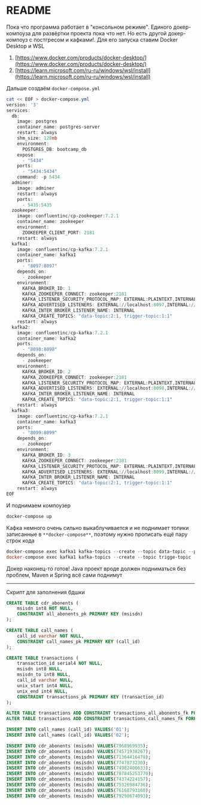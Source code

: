 # README

Пока что программа работает в "консольном режиме". Единого докер-компоуза для развёртки проекта пока что нет. Но есть другой докер-компоуз с постгресом и кафками!. Для его запуска ставим Docker Desktop и WSL

1. [https://www.docker.com/products/docker-desktop/](https://www.docker.com/products/docker-desktop/)
2. [https://learn.microsoft.com/ru-ru/windows/wsl/install](https://learn.microsoft.com/ru-ru/windows/wsl/install)

Дальше создаём `docker-compose.yml` 

```powershell
cat << EOF > docker-compose.yml
version: '3'
services:
  db:
    image: postgres
    container_name: postgres-server
    restart: always
    shm_size: 128mb
    environment:
      POSTGRES_DB: bootcamp_db
    expose:
      - "5434"
    ports:
      - "5434:5434"
    command: -p 5434
  adminer:
    image: adminer
    restart: always
    ports:
      - 5435:5435
  zookeeper:
    image: confluentinc/cp-zookeeper:7.2.1
    container_name: zookeeper
    environment:
      ZOOKEEPER_CLIENT_PORT: 2181
    restart: always
  kafka1:
    image: confluentinc/cp-kafka:7.2.1
    container_name: kafka1
    ports:
      - "8097:8097"
    depends_on:
      - zookeeper
    environment:
      KAFKA_BROKER_ID: 1
      KAFKA_ZOOKEEPER_CONNECT: zookeeper:2181
      KAFKA_LISTENER_SECURITY_PROTOCOL_MAP: EXTERNAL:PLAINTEXT,INTERNAL:PLAINTEXT
      KAFKA_ADVERTISED_LISTENERS: EXTERNAL://localhost:8097,INTERNAL://kafka1:9092
      KAFKA_INTER_BROKER_LISTENER_NAME: INTERNAL
      KAFKA_CREATE_TOPICS: "data-topic:2:1, trigger-topic:1:1"
    restart: always
  kafka2:
    image: confluentinc/cp-kafka:7.2.1
    container_name: kafka2
    ports:
      - "8098:8098"
    depends_on:
      - zookeeper
    environment:
      KAFKA_BROKER_ID: 2
      KAFKA_ZOOKEEPER_CONNECT: zookeeper:2181
      KAFKA_LISTENER_SECURITY_PROTOCOL_MAP: EXTERNAL:PLAINTEXT,INTERNAL:PLAINTEXT
      KAFKA_ADVERTISED_LISTENERS: EXTERNAL://localhost:8098,INTERNAL://kafka2:9092
      KAFKA_INTER_BROKER_LISTENER_NAME: INTERNAL
      KAFKA_CREATE_TOPICS: "data-topic:2:1, trigger-topic:1:1"
    restart: always
  kafka3:
    image: confluentinc/cp-kafka:7.2.1
    container_name: kafka3
    ports:
      - "8099:8099"
    depends_on:
      - zookeeper
    environment:
      KAFKA_BROKER_ID: 3
      KAFKA_ZOOKEEPER_CONNECT: zookeeper:2181
      KAFKA_LISTENER_SECURITY_PROTOCOL_MAP: EXTERNAL:PLAINTEXT,INTERNAL:PLAINTEXT
      KAFKA_ADVERTISED_LISTENERS: EXTERNAL://localhost:8099,INTERNAL://kafka3:9092
      KAFKA_INTER_BROKER_LISTENER_NAME: INTERNAL
      KAFKA_CREATE_TOPICS: "data-topic:2:1, trigger-topic:1:1"
    restart: always
EOF
```

И поднимаем компоузер

```powershell
docker-compose up
```

Кафка немного очень сильно выкаблучивается и не поднимает топики записанные в `**docker-compose**`, поэтому нужно прописать ещё пару строк кода

```powershell
docker-compose exec kafka1 kafka-topics --create --topic data-topic --partitions 2 --replication-factor 1 --if-not-exists --bootstrap-server localhost:9092
docker-compose exec kafka1 kafka-topics --create --topic trigge-topic --partitions 1 --replication-factor 1 --if-not-exists --bootstrap-server localhost:9092
```

Докер наконец-то готов! Java проект вроде должен подниматься без проблем, Maven и Spring всё сами поднимут

---

Скрипт для заполнения бдшки

```sql
CREATE TABLE cdr_abonents (
	msisdn int8 NOT NULL,
	CONSTRAINT all_abonents_pk PRIMARY KEY (msisdn)
);

CREATE TABLE call_names (
	call_id varchar NOT NULL,
	CONSTRAINT call_names_pk PRIMARY KEY (call_id)
);

CREATE TABLE transactions (
	transaction_id serial4 NOT NULL,
	msisdn int8 NULL,
	msisdn_to int8 NULL,
	call_id varchar NULL,
	unix_start int4 NULL,
	unix_end int4 NULL,
	CONSTRAINT transactions_pk PRIMARY KEY (transaction_id)
);

ALTER TABLE transactions ADD CONSTRAINT transactions_all_abonents_fk FOREIGN KEY (msisdn) REFERENCES cdr_abonents(msisdn) ON DELETE SET NULL ON UPDATE CASCADE;
ALTER TABLE transactions ADD CONSTRAINT transactions_call_names_fk FOREIGN KEY (call_id) REFERENCES call_names(call_id) ON DELETE SET NULL ON UPDATE CASCADE;

INSERT INTO call_names (call_id) VALUES('01');
INSERT INTO call_names (call_id) VALUES('02');

INSERT INTO cdr_abonents (msisdn) VALUES(7968969935);
INSERT INTO cdr_abonents (msisdn) VALUES(74571938267);
INSERT INTO cdr_abonents (msisdn) VALUES(71364416478);
INSERT INTO cdr_abonents (msisdn) VALUES(7747873230);
INSERT INTO cdr_abonents (msisdn) VALUES(74982406633);
INSERT INTO cdr_abonents (msisdn) VALUES(787845253770);
INSERT INTO cdr_abonents (msisdn) VALUES(74374224157);
INSERT INTO cdr_abonents (msisdn) VALUES(75326984736);
INSERT INTO cdr_abonents (msisdn) VALUES(76168793160);
INSERT INTO cdr_abonents (msisdn) VALUES(79298674093);
```
